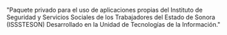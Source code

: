 "Paquete privado para el uso de aplicaciones propias del Instituto
de Seguridad y Servicios Sociales de los Trabajadores del Estado de Sonora (ISSSTESON)
Desarrollado en la Unidad de Tecnologías de la Información."
